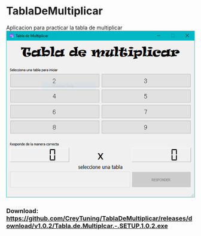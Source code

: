 # TablaDeMultiplicar
Aplicacion para practicar la tabla de multiplicar
![alt text](https://github.com/CreyTuning/TablaDeMultiplicar/blob/master/Resources/IMG1.PNG)

### Download: https://github.com/CreyTuning/TablaDeMultiplicar/releases/download/v1.0.2/Tabla.de.Multiplcar.-.SETUP.1.0.2.exe
